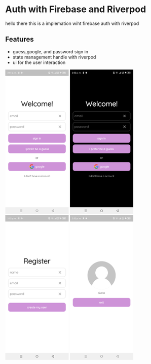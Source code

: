 # Auth with Firebase and Riverpod

hello there this is a implemation wiht firebase auth with riverpod
## Features
<ul>
    <li>guess,google, and password sign in</li>
    <li>state management handle with riverpod</li>
    <li>ui for the user interaction</li>
</ul>

<img src="https://github.com/ErasmoAlvarado/firebaseAuth-With-riverpod/blob/master/flutter_01.png?raw=true" width="200"></img>
<img src="https://github.com/ErasmoAlvarado/firebaseAuth-With-riverpod/blob/master/flutter_02.png?raw=true" width="200"></img>
<img src="https://github.com/ErasmoAlvarado/firebaseAuth-With-riverpod/blob/master/flutter_03.png?raw=true" width="200"></img>
<img src="https://github.com/ErasmoAlvarado/firebaseAuth-With-riverpod/blob/master/flutter_04.png?raw=true" width="200"></img>


